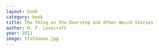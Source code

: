 ```yaml
---
layout: book
category: book
title: The Thing on the Doorstep and Other Weird Stories
author: H. P. Lovecraft
year: 2011
image: ttotdaows.jpg
---
```

